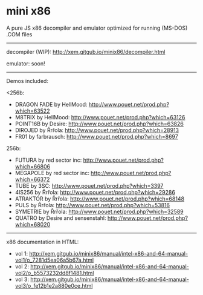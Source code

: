 mini x86
==

A pure JS x86 decompiler and emulator optimized for running (MS-DOS) .COM files

---

decompiler (WIP): http://xem.gitgub.io/minix86/decompiler.html

emulator: soon!

---

Demos included:

<256b:

- DRAGON FADE by HellMood: http://www.pouet.net/prod.php?which=63522
- M8TRIX by HellMood: http://www.pouet.net/prod.php?which=63126
- POINT16B by Desire: http://www.pouet.net/prod.php?which=63826
- DIROJED by Řrřola: http://www.pouet.net/prod.php?which=28913
- FR01 by farbrausch: http://www.pouet.net/prod.php?which=8697

256b:

- FUTURA by red sector inc: http://www.pouet.net/prod.php?which=66806
- MEGAPOLE by red sector inc: http://www.pouet.net/prod.php?which=66372
- TUBE by 3SC: http://www.pouet.net/prod.php?which=3397
- 4IS256 by Řrřola: http://www.pouet.net/prod.php?which=29286
- ATRAKTOR by Řrřola: http://www.pouet.net/prod.php?which=68148
- PULS by Řrřola: http://www.pouet.net/prod.php?which=53816
- SYMETRIE by Řrřola: http://www.pouet.net/prod.php?which=32589
- QUATRO by Desire and sensenstahl: http://www.pouet.net/prod.php?which=68020

---

x86 documentation in HTML: 

- vol 1: http://xem.gitgub.io/minix86/manual/intel-x86-and-64-manual-vol1/o_7281d5ea06a5b67a.html
- vol 2: http://xem.gitgub.io/minix86/manual/intel-x86-and-64-manual-vol2/o_b5573232dd8f1481.html
- vol 3: http://xem.gitgub.io/minix86/manual/intel-x86-and-64-manual-vol3/o_fe12b1e2a880e0ce.html